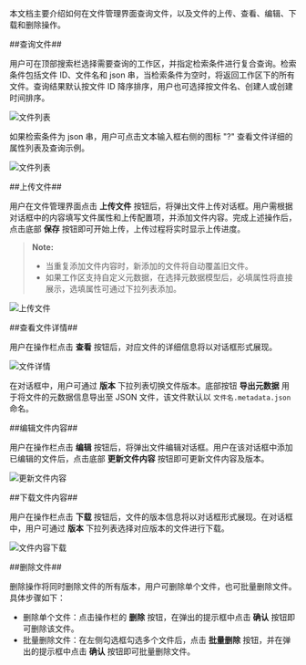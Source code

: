 本文档主要介绍如何在文件管理界面查询文件，以及文件的上传、查看、编辑、下载和删除操作。

##查询文件##

用户可在顶部搜索栏选择需要查询的工作区，并指定检索条件进行复合查询。检索条件包括文件 ID、文件名和 json 串，当检索条件为空时，将返回工作区下的所有文件。查询结果默认按文件 ID 降序排序，用户也可选择按文件名、创建人或创建时间排序。

![文件列表][file_list]

如果检索条件为 json 串，用户可点击文本输入框右侧的图标 "?" 查看文件详细的属性列表及查询示例。

![文件列表][file_list_by_json]

##上传文件##

用户在文件管理界面点击 **上传文件** 按钮后，将弹出文件上传对话框。用户需根据对话框中的内容填写文件属性和上传配置项，并添加文件内容。完成上述操作后，点击底部 **保存** 按钮即可开始上传，上传过程将实时显示上传进度。

>**Note:**
>
> - 当重复添加文件内容时，新添加的文件将自动覆盖旧文件。
> - 如果工作区支持自定义元数据，在选择元数据模型后，必填属性将直接展示，选填属性可通过下拉列表添加。

![上传文件][file_upload]

##查看文件详情##

用户在操作栏点击 **查看** 按钮后，对应文件的详细信息将以对话框形式展现。

![文件详情][file_detail]

在对话框中，用户可通过 **版本** 下拉列表切换文件版本。底部按钮 **导出元数据** 用于将文件的元数据信息导出至 JSON 文件，该文件默认以 `文件名.metadata.json` 命名。

##编辑文件内容##

用户在操作栏点击 **编辑** 按钮后，将弹出文件编辑对话框。用户在该对话框中添加已编辑的文件后，点击底部 **更新文件内容** 按钮即可更新文件内容及版本。

![更新文件内容][file_update_content]

##下载文件内容##

用户在操作栏点击 **下载** 按钮后，文件的版本信息将以对话框形式展现。在对话框中，用户可通过 **版本** 下拉列表选择对应版本的文件进行下载。

![文件内容下载][file_download]

##删除文件##

删除操作将同时删除文件的所有版本，用户可删除单个文件，也可批量删除文件。具体步骤如下：

- 删除单个文件：点击操作栏的 **删除** 按钮，在弹出的提示框中点击 **确认** 按钮即可删除该文件。
- 批量删除文件：在左侧勾选框勾选多个文件后，点击 **批量删除** 按钮，并在弹出的提示框中点击 **确认** 按钮即可批量删除文件。


[file_list]:Om/Operation/file_list.png
[file_list_by_json]:Om/Operation/file_list_by_json.png
[file_detail]:Om/Operation/file_detail.png
[file_download]:Om/Operation/file_download.png
[file_upload]:Om/Operation/file_upload.png
[file_update_content]:Om/Operation/file_update_content.png